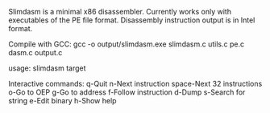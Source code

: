 Slimdasm is a minimal x86 disassembler.
Currently works only with executables of the PE file format.
Disassembly instruction output is in Intel format.

Compile with GCC:
gcc -o output/slimdasm.exe slimdasm.c utils.c pe.c dasm.c output.c

usage: slimdasm target

Interactive commands:
q-Quit
n-Next instruction      space-Next 32 instructions
o-Go to OEP
g-Go to address
f-Follow instruction
d-Dump
s-Search for string
e-Edit binary
h-Show help
